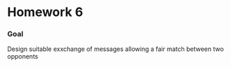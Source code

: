 # Homework 6

### Goal
Design suitable exxchange of messages allowing a fair match between two opponents
